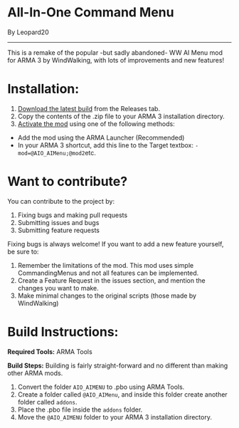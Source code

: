 # All-In-One Command Menu
By Leopard20
________
This is a remake of the popular -but sadly abandoned- WW AI Menu mod for ARMA 3 by WindWalking, with lots of improvements and new features!

# Installation:
1. [Download the latest build](https://github.com/leopard20/All-In-One-Command-Menu/releases/latest) from the Releases tab. 
2. Copy the contents of the .zip file to your ARMA 3 installation directory.
3. [Activate the mod](http://www.armaholic.com/page.php?id=29755) using one of the following methods:
* Add the mod using the ARMA Launcher (Recommended)
* In your ARMA 3 shortcut, add this line to the Target textbox: `-mod=@AIO_AIMenu;@mod2`etc.

# Want to contribute?
You can contribute to the project by:
1. Fixing bugs and making pull requests
2. Submitting issues and bugs
3. Submitting feature requests

Fixing bugs is always welcome! If you want to add a new feature yourself, be sure to:
1. Remember the limitations of the mod. This mod uses simple CommandingMenus and not all features can be implemented.
2. Create a Feature Request in the issues section, and mention the changes you want to make.
3. Make minimal changes to the original scripts (those made by WindWalking)

# Build Instructions:
**Required Tools:**
ARMA Tools

**Build Steps:**
Building is fairly straight-forward and no different than making other ARMA mods.
1. Convert the folder `AIO_AIMENU` to .pbo using ARMA Tools.
2. Create a folder called `@AIO_AIMenu`, and inside this folder create another folder called `addons`.
3. Place the .pbo file inside the `addons` folder.
4. Move the `@AIO_AIMENU` folder to your ARMA 3 installation directory.
